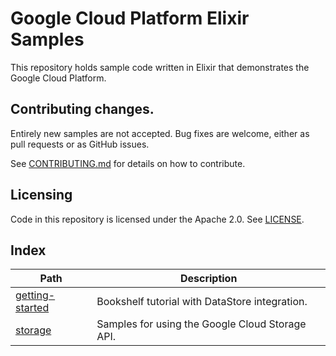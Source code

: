 # Google Cloud Platform Elixir Samples

This repository holds sample code written in Elixir that demonstrates the Google
Cloud Platform.

## Contributing changes.

Entirely new samples are not accepted. Bug fixes are welcome, either as pull
requests or as GitHub issues.

See [CONTRIBUTING.md](CONTRIBUTING.md) for details on how to contribute.

## Licensing

Code in this repository is licensed under the Apache 2.0. See [LICENSE](LICENSE).

## Index

|Path|Description|
|---|---|
|[getting-started](getting-started)|Bookshelf tutorial with DataStore integration.|
|[storage](storage)|Samples for using the Google Cloud Storage API.|
